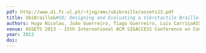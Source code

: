 ```yaml
---
pdf: http://www.di.fc.ul.pt/~tjvg/amc/ubibraille/assets13.pdf
title: UbiBraille&#58; Designing and Evaluating a Vibrotactile Braille-Reading Device
authors: Hugo Nicolau, João Guerreiro, Tiago Guerreiro, Luís CarriçoASSETS 2013 - 15th International ACM SIGACCESS Conference on Computers and Accessibility. Bellevue, USA, October, 2013
venue: ASSETS 2013 - 15th International ACM SIGACCESS Conference on Computers and Accessibility. Bellevue, USA, October, 2013
year: 2013
doi: 
---
```

